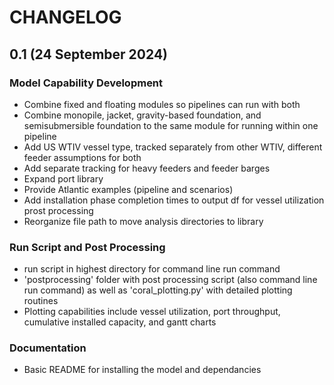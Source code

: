 #  CHANGELOG

## 0.1 (24 September 2024)

### Model Capability Development
- Combine fixed and floating modules so pipelines can run with both
- Combine monopile, jacket, gravity-based foundation, and semisubmersible foundation to the same module for running within one pipeline
- Add US WTIV vessel type, tracked separately from other WTIV, different feeder assumptions for both
- Add separate tracking for heavy feeders and feeder barges
- Expand port library
- Provide Atlantic examples (pipeline and scenarios)
- Add installation phase completion times to output df for vessel utilization prost processing
- Reorganize file path to move analysis directories to library

### Run Script and Post Processing
- run script in highest directory for command line run command
- 'postprocessing' folder with post processing script (also command line run command) as well as 'coral_plotting.py' with detailed plotting routines 
- Plotting capabilities include vessel utilization, port throughput, cumulative installed capacity, and gantt charts

### Documentation
- Basic README for installing the model and dependancies